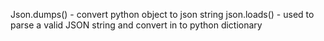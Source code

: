 Json.dumps() - convert python object to json string
json.loads() - used to parse a valid JSON string and convert in to python dictionary
